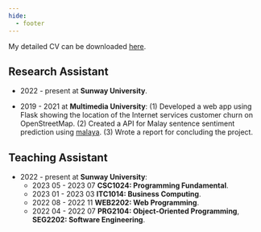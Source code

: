 ```yaml
---
hide:
  - footer
---
```


My detailed CV can be downloaded [here](https://bit.ly/lyner-cv).

## Research Assistant

- 2022 - present at **Sunway University**.

- 2019 - 2021 at **Multimedia University**: (1) Developed a web app using Flask showing the location of the Internet services customer churn on OpenStreetMap. (2) Created a API for Malay sentence sentiment prediction using [malaya](https://malaya.readthedocs.io/en/stable/Api.html). (3) Wrote a report for concluding the project.

## Teaching Assistant

- 2022 - present at **Sunway University**:
    - 2023 05 - 2023 07 **CSC1024: Programming Fundamental**.
    - 2023 01 - 2023 03 **ITC1014: Business Computing**.
    - 2022 08 - 2022 11 **WEB2202: Web Programming**. 
    - 2022 04 - 2022 07 **PRG2104: Object-Oriented Programming**, **SEG2202: Software Engineering**.

